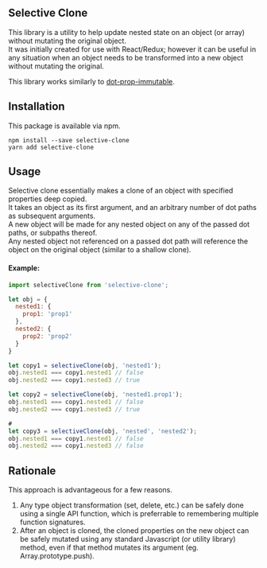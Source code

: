 ## Selective Clone
This library is a utility to help update nested state on an object (or array) without mutating the original object.  
It was initially created for use with React/Redux; however it can be useful in any situation when an object needs 
to be transformed into a new object without mutating the original.  

This library works similarly to [dot-prop-immutable](https://github.com/debitoor/dot-prop-immutable).

## Installation
This package is available via npm.
```
npm install --save selective-clone
yarn add selective-clone
```

## Usage
Selective clone essentially makes a clone of an object with specified properties deep copied.  
It takes an object as its first argument, and an arbitrary number of dot paths as subsequent arguments.  
A new object will be made for any nested object on any of the passed dot paths, or subpaths thereof.  
Any nested object not referenced on a passed dot path will reference the object on the original object 
(similar to a shallow clone).

#### Example: 
```javascript
import selectiveClone from 'selective-clone';

let obj = {
  nested1: {
    prop1: 'prop1'
  },
  nested2: {
    prop2: 'prop2'
  }
}

let copy1 = selectiveClone(obj, 'nested1');
obj.nested1 === copy1.nested1 // false
obj.nested2 === copy1.nested3 // true

let copy2 = selectiveClone(obj, 'nested1.prop1');
obj.nested1 === copy1.nested1 // false
obj.nested2 === copy1.nested3 // true

#
let copy3 = selectiveClone(obj, 'nested', 'nested2');
obj.nested1 === copy1.nested1 // false
obj.nested2 === copy1.nested3 // false
```

## Rationale
This approach is advantageous for a few reasons.
1. Any type object transformation (set, delete, etc.) can be safely done using a single API function, which is 
preferrable to remembering multiple function signatures.
2. After an object is cloned, the cloned properties on the new object can be safely mutated using any standard Javascript 
(or utility library) method, even if that method mutates its argument (eg. Array.prototype.push).
